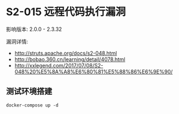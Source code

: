 # S2-015 远程代码执行漏洞

影响版本: 2.0.0 - 2.3.32

漏洞详情: 

 - http://struts.apache.org/docs/s2-048.html
 - http://bobao.360.cn/learning/detail/4078.html
 - http://xxlegend.com/2017/07/08/S2-048%20%E5%8A%A8%E6%80%81%E5%88%86%E6%9E%90/

## 测试环境搭建

```
docker-compose up -d
```

